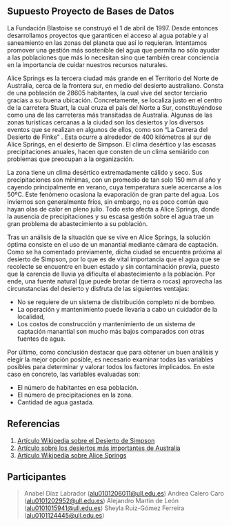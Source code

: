 
## Supuesto Proyecto de Bases de Datos

La Fundación Blastoise se construyó el 1 de abril de 1997. Desde entonces desarrollamos proyectos que garanticen el acceso al agua potable y al saneamiento en las zonas del planeta que así lo requieran. Intentamos promover una gestión más sostenible del agua que permita no sólo ayudar a las poblaciones que más lo necesitan sino que también crear conciencia en la importancia de cuidar nuestros recursos naturales. 

Alice Springs es la tercera ciudad más grande en el Territorio del Norte de Australia, cerca de la frontera sur, en medio del desierto australiano. Consta de una población de 28605 habitantes, la cual vive del sector terciario gracias a su buena ubicación. Concretamente, se localiza justo en el centro de la carretera Stuart, la cual cruza el país del Norte a Sur, constituyéndose como una de las carreteras más transitadas de Australia. 
Algunas de las zonas turísticas cercanas a la ciudad son los desiertos y los diversos eventos que se realizan en algunos de ellos, como son “La Carrera del Desierto de Finke” . Esta ocurre a alrededor de 400 kilómetros al sur de Alice Springs, en el desierto de Simpson. 
El clima desértico y las escasas precipitaciones anuales, hacen que consten de un clima semiárido con problemas que preocupan a la organización.

La zona tiene un clima desértico extremadamente cálido y seco. Sus precipitaciones son mínimas, con un promedio de tan solo 150 mm al año y cayendo principalmente en verano, cuya temperatura suele acercarse a los 50ºC. Este fenómeno ocasiona la evaporación de gran parte del agua. Los inviernos son generalmente fríos, sin embargo, no es poco común que hayan olas de calor en pleno julio.
Todo esto afecta a Alice Springs, donde la ausencia de precipitaciones y su escasa gestión sobre el agua trae un gran problema de abastecimiento a su población. 

Tras un análisis de la situación que se vive en Alice Springs, la solución óptima consiste en el uso de un manantial mediante cámara de captación. Como se ha comentado previamente, dicha ciudad se encuentra próxima al desierto de Simpson, por lo que es de vital importancia que el agua que se recolecte se encuentre en buen estado y sin contaminación previa, puesto que la carencia de lluvia ya dificulta el abastecimiento a la población. Por ende, una fuente natural (que puede brotar de tierra o rocas) aprovecha las circunstancias del desierto y disfruta de las siguientes ventajas:

- No se requiere de un sistema de distribución completo ni de bombeo.
- La operación y  mantenimiento puede llevarla a cabo un cuidador de la localidad,
- Los costos de construcción y mantenimiento de un sistema de captación manantial son mucho más bajos comparados con otras fuentes de agua.

Por último, como conclusión destacar que para obtener un buen análisis y elegir la mejor opción posible, es necesario examinar todas las variables posibles para determinar y valorar todos los factores implicados. En este caso en concreto, las variables evaluadas son:

- El número de habitantes en esa población.
- El número de precipitaciones en la zona.
- Cantidad de agua gastada.

## Referencias

1. [Artículo Wikipedia sobre el Desierto de Simpson](https://es.wikipedia.org/wiki/Desierto_de_Simpson#Clima)
2. [Artículo sobre los desiertos más importantes de Australia](http://www.econoce.com/los-desiertos-de-australia-mas-importantes/)
3. [Artículo Wikipedia sobre Alice Springs](https://es.wikipedia.org/wiki/Alice_Springs)

## Participantes

> Anabel Díaz Labrador (alu0101206011@ull.edu.es)
> Andrea Calero Caro (alu0101202952@ull.edu.es)
> Alejandro Martín de León (alu0101015941@ull.edu.es)
> Sheyla Ruiz-Gómez Ferreira (alu0101124445@ull.edu.es)


